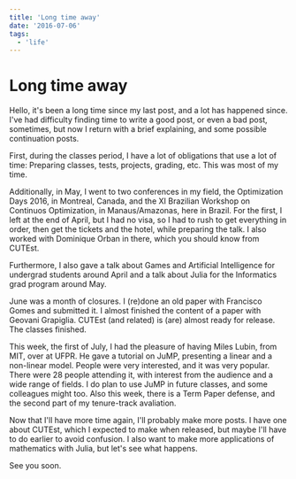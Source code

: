 ```yaml
---
title: 'Long time away'
date: '2016-07-06'
tags:
  - 'life'
---
```


# Long time away

Hello, it's been a long time since my last post, and a lot has
happened since.
I've had difficulty finding time to write a good post, or even a bad
post, sometimes, but now I return with a brief explaining, and some
possible continuation posts.

First, during the classes period, I have a lot of obligations that use
a lot of time: Preparing classes, tests, projects, grading, etc.
This was most of my time.

Additionally, in May, I went to two conferences in my field, the
Optimization Days 2016, in Montreal, Canada, and the XI Brazilian Workshop on
Continuos Optimization, in Manaus/Amazonas, here in Brazil.
For the first, I left at the end of April, but I had no visa, so I had
to rush to get everything in order, then get the tickets and the
hotel, while preparing the talk. I also worked with Dominique Orban in
there, which you should know from CUTEst.

Furthermore, I also gave a talk about Games and Artificial
Intelligence for undergrad students around April and a talk about
Julia for the Informatics grad program around May.

June was a month of closures. I (re)done an old paper with Francisco
Gomes and submitted it. I almost finished the content of a paper with
Geovani Grapiglia. CUTEst (and related) is (are) almost ready for
release. The classes finished.

This week, the first of July, I had the pleasure of having Miles
Lubin, from MIT, over at UFPR. He gave a tutorial on JuMP, presenting
a linear and a non-linear model. People were very interested, and it
was very popular. There were 28 people attending it, with interest
from the audience and a wide range of fields. I do plan to use JuMP in
future classes, and some colleagues might too.
Also this week, there is a Term Paper defense, and the second part of my
tenure-track avaliation.

Now that I'll have more time again, I'll probably make more posts. I
have one about CUTEst, which I expected to make when released, but
maybe I'll have to do earlier to avoid confusion.
I also want to make more applications of mathematics with Julia, but
let's see what happens.

See you soon.
